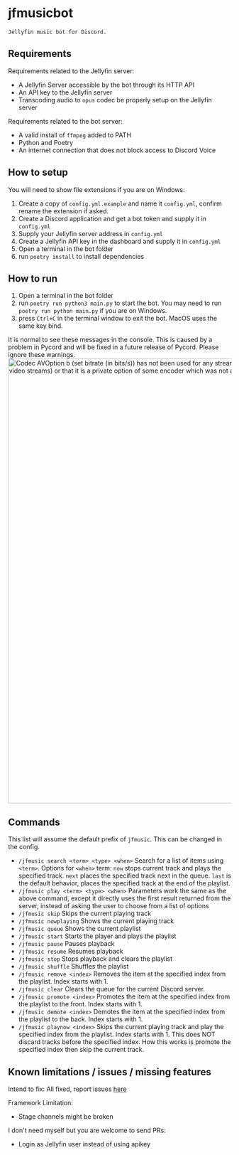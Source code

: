 # jfmusicbot

    Jellyfin music bot for Discord.

## Requirements

Requirements related to the Jellyfin server:

- A Jellyfin Server accessible by the bot through its HTTP API
- An API key to the Jellyfin server
- Transcoding audio to `opus` codec be properly setup on the Jellyfin server

Requirements related to the bot server:

- A valid install of `ffmpeg` added to PATH
- Python and Poetry
- An internet connection that does not block access to Discord Voice

## How to setup

You will need to show file extensions if you are on Windows.

1. Create a copy of `config.yml.example` and name it `config.yml`, confirm rename the extension if asked.
2. Create a Discord application and get a bot token and supply it in `config.yml`
3. Supply your Jellyfin server address in `config.yml`
4. Create a Jellyfin API key in the dashboard and supply it in `config.yml`
5. Open a terminal in the bot folder
6. run `poetry install` to install dependencies

## How to run

1. Open a terminal in the bot folder
2. run `poetry run python3 main.py` to start the bot. You may need to run `poetry run python main.py` if you are on Windows.
3. press `Ctrl+C` in the terminal window to exit the bot. MacOS uses the same key bind.

It is normal to see these messages in the console. This is caused by a problem in Pycord and will be fixed in a future release of Pycord. Please ignore these warnings.
<img width="1001" alt="Codec AVOption b (set bitrate (in bits/s)) has not been used for any stream. The most likely reason is either wrong type (e.g. a video option with no video streams) or that it is a private option of some encoder which was not actually used for any stream." src="https://github.com/user-attachments/assets/59b9deb5-d250-4012-bb88-20eb2b948e5d">

## Commands

This list will assume the default prefix of `jfmusic`. This can be changed in the config.

- `/jfmusic search <term> <type> <when>`
  Search for a list of items using `<term>`. Options for `<when>` term: `now` stops current track and plays the specified track. `next` places the specified track next in the queue. `last` is the default behavior, places the specified track at the end of the playlist.
- `/jfmusic play <term> <type> <when>`
  Parameters work the same as the above command, except it directly uses the first result returned from the server, instead of asking the user to choose from a list of options
- `/jfmusic skip`
  Skips the current playing track
- `/jfmusic nowplaying`
  Shows the current playing track
- `/jfmusic queue`
  Shows the current playlist
- `/jfmusic start`
  Starts the player and plays the playlist
- `/jfmusic pause`
  Pauses playback
- `/jfmusic resume`
  Resumes playback
- `/jfmusic stop`
  Stops playback and clears the playlist
- `/jfmusic shuffle`
  Shuffles the playlist
- `/jfmusic remove <index>`
  Removes the item at the specified index from the playlist. Index starts with 1.
- `/jfmusic clear`
  Clears the queue for the current Discord server.
- `/jfmusic promote <index>`
  Promotes the item at the specified index from the playlist to the front. Index starts with 1.
- `/jfmusic demote <index>`
  Demotes the item at the specified index from the playlist to the back. Index starts with 1.
- `/jfmusic playnow <index>`
  Skips the current playing track and play the specified index from the playlist. Index starts with 1. This does NOT discard tracks before the specified index. How this works is promote the specified index then skip the current track.

## Known limitations / issues / missing features

Intend to fix: All fixed, report issues [here](https://github.com/felix920506/jfmusicbot/issues)

Framework Limitation:

- Stage channels might be broken

I don't need myself but you are welcome to send PRs:

- Login as Jellyfin user instead of using apikey
